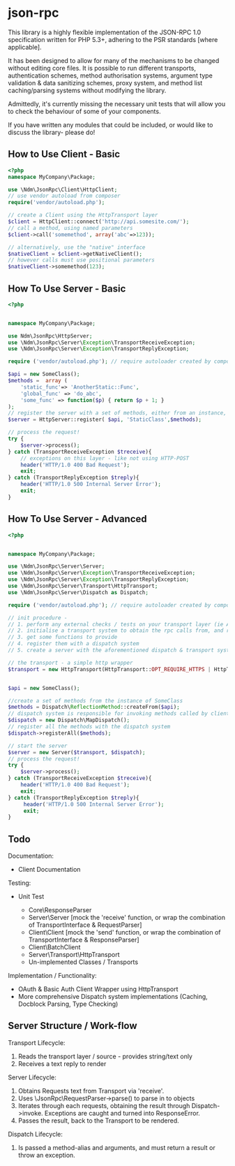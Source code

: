 json-rpc
===============

This library is a highly flexible implementation of the JSON-RPC 1.0 specification written for PHP 5.3+, adhering to the PSR standards [where applicable].

It has been designed to allow for many of the mechanisms to be changed without editing core files. It is possible to run different transports, authentication schemes, method authorisation systems, argument type validation & data sanitizing schemes, proxy system, and method list caching/parsing systems without modifying the library.

Admittedly, it's currently missing the necessary unit tests that will allow you to check the behaviour of some of your components.

If you have written any modules that could be included, or would like to discuss the library- please do!

How to Use Client - Basic
---------------------
```php
<?php
namespace MyCompany\Package;

use \Ndm\JsonRpc\Client\HttpClient;
// use vendor autoload from composer
require('vendor/autoload.php');

// create a Client using the HttpTransport layer
$client = HttpClient::connect('http://api.somesite.com/');
// call a method, using named parameters
$client->call('somemethod', array('abc'=>123));

// alternatively, use the "native" interface
$nativeClient = $client->getNativeClient();
// however calls must use positional parameters
$nativeClient->somemethod(123);


```

How To Use Server - Basic
----------------
```php
<?php


namespace MyCompany\Package;

use Ndm\JsonRpc\HttpServer;
use \Ndm\JsonRpc\Server\Exception\TransportReceiveException;
use \Ndm\JsonRpc\Server\Exception\TransportReplyException;

require ('vendor/autoload.php'); // require autoloader created by composer

$api = new SomeClass();
$methods =  array (
    'static_func'=> 'AnotherStatic::Func',
    'global_func' => 'do_abc',
    'some_func' => function($p) { return $p + 1; }
);
// register the server with a set of methods, either from an instance, a class with static methods, or as a map of 'callables'
$server = HttpServer::register( $api, 'StaticClass',$methods);

// process the request!
try {
    $server->process();
} catch (TransportReceiveException $treceive){
    // exceptions on this layer - like not using HTTP-POST
    header('HTTP/1.0 400 Bad Request');
    exit;
} catch (TransportReplyException $treply){
    header('HTTP/1.0 500 Internal Server Error');
    exit;
}

```

How To Use Server - Advanced
----------------
```php
<?php


namespace MyCompany\Package;

use \Ndm\JsonRpc\Server\Server;
use \Ndm\JsonRpc\Server\Exception\TransportReceiveException;
use \Ndm\JsonRpc\Server\Exception\TransportReplyException;
use \Ndm\JsonRpc\Server\Transport\HttpTransport;
use \Ndm\JsonRpc\Server\Dispatch as Dispatch;

require ('vendor/autoload.php'); // require autoloader created by composer

// init procedure -
// 1. perform any external checks / tests on your transport layer (ie Authentication via OAuth)
// 2. initialise a transport system to obtain the rpc calls from, and return results to
// 3. get some functions to provide
// 4. register them with a dispatch system
// 5. create a server with the aforementioned dispatch & transport systems

// the transport - a simple http wrapper
$transport = new HttpTransport(HttpTransport::OPT_REQUIRE_HTTPS | HttpTransport::OPT_SEND_OUTPUT_HEADERS);


$api = new SomeClass();

//create a set of methods from the instance of SomeClass
$methods = Dispatch\ReflectionMethod::createFrom($api);
// dispatch system is responsible for invoking methods called by clients
$dispatch = new Dispatch\MapDispatch();
// register all the methods with the dispatch system
$dispatch->registerAll($methods);

// start the server
$server = new Server($transport, $dispatch);
// process the request!
try {
    $server->process();
} catch (TransportReceiveException $treceive){
    header('HTTP/1.0 400 Bad Request');
    exit;
} catch (TransportReplyException $treply){
     header('HTTP/1.0 500 Internal Server Error');
     exit;
}

```

Todo
-------------------

Documentation:

* Client Documentation

Testing:

* Unit Test

    * Core\ResponseParser
    * Server\Server [mock the 'receive' function, or wrap the combination of TransportInterface & RequestParser]
    * Client\Client [mock the 'send' function, or wrap the combination of TransportInterface & ResponseParser]
    * Client\BatchClient
    * Server\Transport\HttpTransport
    * Un-implemented Classes / Transports

Implementation / Functionality:

* OAuth & Basic Auth Client Wrapper using HttpTransport
* More comprehensive Dispatch system implementations (Caching, Docblock Parsing, Type Checking)


Server Structure / Work-flow
-------------------

Transport Lifecycle:

1. Reads the transport layer / source - provides string/text only
2. Receives a text reply to render

Server Lifecycle:

1. Obtains Requests text from Transport via 'receive'.
2. Uses \JsonRpc\RequestParser->parse() to parse in to objects
3. Iterates through each requests, obtaining the result through Dispatch->invoke. Exceptions are caught and turned into ResponseError.
4. Passes the result, back to the Transport to be rendered.

Dispatch Lifecycle:

1. Is passed a method-alias and arguments, and must return a result or throw an exception.
